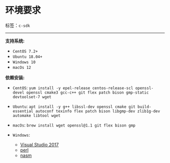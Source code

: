 # 环境要求

标签：``c-sdk``

----------

**支持系统:**

- `CentOS 7.2+`
- `Ubuntu 18.04+`
- `Windows 10`
- `macOs 12`

**依赖安装:**

- `CentOS`:
  `yum install -y epel-release centos-release-scl openssl-devel openssl cmake3 gcc-c++ git flex patch bison gmp-static devtoolset-7 wget`
  
- `Ubuntu`:
  `apt install -y g++ libssl-dev openssl cmake git build-essential autoconf texinfo flex patch bison libgmp-dev zlib1g-dev automake libtool wget`
  
- `macOs`:
  `brew install wget openssl@1.1 git flex bison gmp`
  
- `Windows`:
  - [Visual Studio 2017](https://docs.microsoft.com/en-us/visualstudio/releasenotes/vs2017-relnotes)
  - [perl](https://www.activestate.com/products/perl/)
  - [nasm](https://www.nasm.us/pub/nasm/releasebuilds/2.15.05/win64/)
